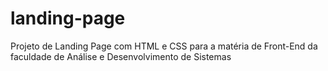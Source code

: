 # landing-page
Projeto de Landing Page com HTML e CSS para a matéria de Front-End da faculdade de Análise e Desenvolvimento de Sistemas
